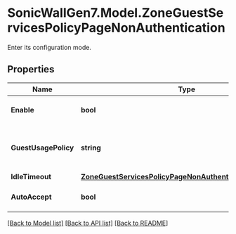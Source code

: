 # SonicWallGen7.Model.ZoneGuestServicesPolicyPageNonAuthentication
Enter its configuration mode.

## Properties

Name | Type | Description | Notes
------------ | ------------- | ------------- | -------------
**Enable** | **bool** | Enable policy page without authentication. | [optional] 
**GuestUsagePolicy** | **string** | Set custom login page which may inculde HTML formatting. | [optional] 
**IdleTimeout** | [**ZoneGuestServicesPolicyPageNonAuthenticationIdleTimeout**](ZoneGuestServicesPolicyPageNonAuthenticationIdleTimeout.md) |  | [optional] 
**AutoAccept** | **bool** | Enable auto accept policy page. | [optional] 

[[Back to Model list]](../README.md#documentation-for-models) [[Back to API list]](../README.md#documentation-for-api-endpoints) [[Back to README]](../README.md)

